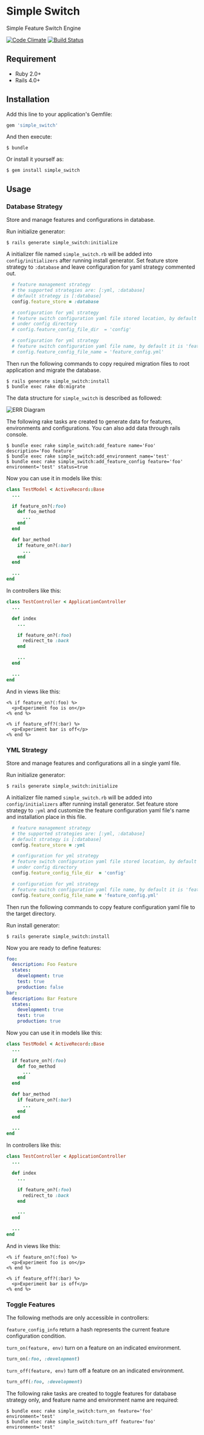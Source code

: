 # Simple Switch

Simple Feature Switch Engine

[![Code Climate](https://codeclimate.com/github/Sen-Zhang/simple_switch/badges/gpa.svg)](https://codeclimate.com/github/Sen-Zhang/simple_switch)
[![Build Status](https://travis-ci.org/Sen-Zhang/simple_switch.svg?branch=master)](https://travis-ci.org/Sen-Zhang/simple_switch)


## Requirement
* Ruby 2.0+
* Rails 4.0+

## Installation

Add this line to your application's Gemfile:

```ruby
gem 'simple_switch'
```

And then execute:

    $ bundle

Or install it yourself as:

    $ gem install simple_switch

## Usage

### Database Strategy
Store and manage features and configurations in database.

Run initialize generator:

    $ rails generate simple_switch:initialize

A initializer file named `simple_switch.rb` will be added into `config/initializers` after running
install generator. Set feature store strategy to `:database` and leave configuration for yaml strategy
commented out.

````ruby
  # feature management strategy
  # the supported strategies are: [:yml, :database]
  # default strategy is [:database]
  config.feature_store = :database

  # configuration for yml strategy
  # feature switch configuration yaml file stored location, by default it is stored
  # under config directory
  # config.feature_config_file_dir  = 'config'

  # configuration for yml strategy
  # feature switch configuration yaml file name, by default it is 'feature_config.yml'
  # config.feature_config_file_name = 'feature_config.yml'
````
Then run the following commands to copy required migration files to root application and migrate the database.

    $ rails generate simple_switch:install
    $ bundle exec rake db:migrate

The data structure for `simple_switch` is described as followed:

![ERR Diagram](/images/err_diagram.png)

The following rake tasks are created to generate data for features, environments and configurations. You can also
add data through rails console.

    $ bundle exec rake simple_switch:add_feature name='Foo' description='Foo feature'
    $ bundle exec rake simple_switch:add_environment name='test'
    $ bundle exec rake simple_switch:add_feature_config feature='foo' environment='test' status=true

Now you can use it in models like this:

````ruby
class TestModel < ActiveRecord::Base
  ...

  if feature_on?(:foo)
    def foo_method
      ...
    end
  end

  def bar_method
    if feature_on?(:bar)
      ...
    end
  end

  ...
end
````
In controllers like this:

````ruby
class TestController < ApplicationController
  ...

  def index
    ...

    if feature_on?(:foo)
      redirect_to :back
    end

    ...
  end

  ...
end
````
And in views like this:

````erb
<% if feature_on?(:foo) %>
  <p>Experiment foo is on</p>
<% end %>

<% if feature_off?(:bar) %>
  <p>Experiment bar is off</p>
<% end %>
````

### YML Strategy
Store and manage features and configurations all in a single yaml file.

Run initialize generator:

    $ rails generate simple_switch:initialize

A initializer file named `simple_switch.rb` will be added into `config/initializers` after running
install generator. Set feature store strategy to `:yml` and customize the feature configuration yaml
file's name and installation place in this file.

````ruby
  # feature management strategy
  # the supported strategies are: [:yml, :database]
  # default strategy is [:database]
  config.feature_store = :yml

  # configuration for yml strategy
  # feature switch configuration yaml file stored location, by default it is stored
  # under config directory
  config.feature_config_file_dir  = 'config'

  # configuration for yml strategy
  # feature switch configuration yaml file name, by default it is 'feature_config.yml'
  config.feature_config_file_name = 'feature_config.yml'
````
Then run the following commands to copy feature configuration yaml file to the target directory.

Run install generator:

    $ rails generate simple_switch:install

Now you are ready to define features:
````yml
foo:
  description: Foo Feature
  states:
    development: true
    test: true
    production: false
bar:
  description: Bar Feature
  states:
    development: true
    test: true
    production: true
````
Now you can use it in models like this:

````ruby
class TestModel < ActiveRecord::Base
  ...

  if feature_on?(:foo)
    def foo_method
      ...
    end
  end

  def bar_method
    if feature_on?(:bar)
      ...
    end
  end

  ...
end
````
In controllers like this:

````ruby
class TestController < ApplicationController
  ...

  def index
    ...

    if feature_on?(:foo)
      redirect_to :back
    end

    ...
  end

  ...
end
````
And in views like this:

````erb
<% if feature_on?(:foo) %>
  <p>Experiment foo is on</p>
<% end %>

<% if feature_off?(:bar) %>
  <p>Experiment bar is off</p>
<% end %>
````

### Toggle Features

The following methods are only accessible in controllers:

`feature_config_info` return a hash represents the current feature configuration condition.

`turn_on(feature, env)` turn on a feature on an indicated environment.
````ruby
turn_on(:foo, :development)
````
`turn_off(feature, env)` turn off a feature on an indicated environment.
````ruby
turn_off(:foo, :development)
````

The following rake tasks are created to toggle features for database strategy only, and feature
name and environment name are required:

    $ bundle exec rake simple_switch:turn_on feature='foo' environment='test'
    $ bundle exec rake simple_switch:turn_off feature='foo' environment='test'